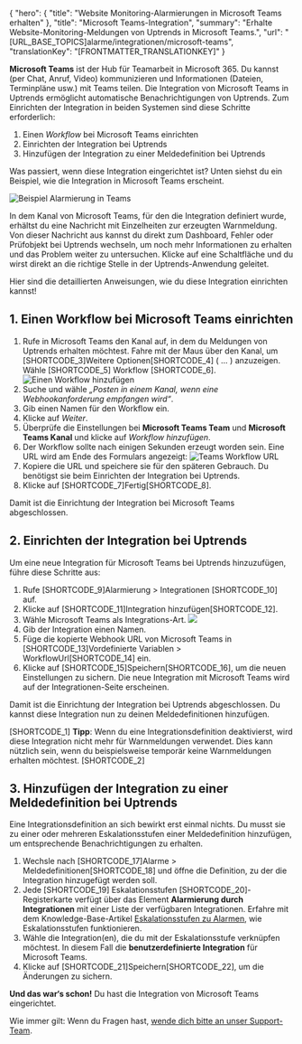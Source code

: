 {
  "hero": {
    "title": "Website Monitoring-Alarmierungen in Microsoft Teams erhalten"
  },
  "title": "Microsoft Teams-Integration",
  "summary": "Erhalte Website-Monitoring-Meldungen von Uptrends in Microsoft Teams.",
  "url": "[URL_BASE_TOPICS]alarme/integrationen/microsoft-teams",
  "translationKey": "[FRONTMATTER_TRANSLATIONKEY]"
}

**Microsoft Teams** ist der Hub für Teamarbeit in Microsoft 365. Du kannst (per Chat, Anruf, Video) kommunizieren und Informationen (Dateien, Terminpläne usw.) mit Teams teilen. Die Integration von Microsoft Teams in Uptrends ermöglicht automatische Benachrichtigungen von Uptrends. Zum Einrichten der Integration in beiden Systemen sind diese Schritte erforderlich:

1.  Einen *Workflow* bei Microsoft Teams einrichten
2.  Einrichten der Integration bei Uptrends
3.  Hinzufügen der Integration zu einer Meldedefinition bei Uptrends

Was passiert, wenn diese Integration eingerichtet ist? Unten siehst du ein Beispiel, wie die Integration in Microsoft Teams erscheint.

![Beispiel Alarmierung in Teams]([LINK_URL_1])

In dem Kanal von Microsoft Teams, für den die Integration definiert wurde, erhältst du eine Nachricht mit Einzelheiten zur erzeugten Warnmeldung. Von dieser Nachricht aus kannst du direkt zum Dashboard, Fehler oder Prüfobjekt bei Uptrends wechseln, um noch mehr Informationen zu erhalten und das Problem weiter zu untersuchen. Klicke auf eine Schaltfläche und du wirst direkt an die richtige Stelle in der Uptrends-Anwendung geleitet.

Hier sind die detaillierten Anweisungen, wie du diese Integration einrichten kannst!

## 1. Einen Workflow bei Microsoft Teams einrichten

1.  Rufe in Microsoft Teams den Kanal auf, in dem du Meldungen von Uptrends erhalten möchtest. Fahre mit der Maus über den Kanal, um [SHORTCODE_3]Weitere Optionen[SHORTCODE_4] ( ... ) anzuzeigen. Wähle [SHORTCODE_5] Workflow [SHORTCODE_6].
![Einen Workflow hinzufügen]([LINK_URL_2])
2.  Suche und wähle *„Posten in einem Kanal, wenn eine Webhookanforderung empfangen wird“*.
3.  Gib einen Namen für den Workflow ein.
4.  Klicke auf *Weiter*.
5. Überprüfe die Einstellungen bei **Microsoft Teams Team** und **Microsoft Teams Kanal** und klicke auf *Workflow hinzufügen*.
5.  Der Workflow sollte nach einigen Sekunden erzeugt worden sein. Eine URL wird am Ende des Formulars angezeigt:
![Teams Workflow URL]([LINK_URL_3])
6.  Kopiere die URL und speichere sie für den späteren Gebrauch. Du benötigst sie beim Einrichten der Integration bei Uptrends.
7.  Klicke auf [SHORTCODE_7]Fertig[SHORTCODE_8].

Damit ist die Einrichtung der Integration bei Microsoft Teams abgeschlossen.

## 2. Einrichten der Integration bei Uptrends

Um eine neue Integration für Microsoft Teams bei Uptrends hinzuzufügen, führe diese Schritte aus:

1.  Rufe [SHORTCODE_9]Alarmierung > Integrationen [SHORTCODE_10] auf.
2.  Klicke auf [SHORTCODE_11]Integration hinzufügen[SHORTCODE_12].
3.  Wähle Microsoft Teams als Integrations-Art.
![]([LINK_URL_4])
4.  Gib der Integration einen Namen.
5.  Füge die kopierte Webhook URL von Microsoft Teams in [SHORTCODE_13]Vordefinierte Variablen > WorkflowUrl[SHORTCODE_14] ein.
6.  Klicke auf [SHORTCODE_15]Speichern[SHORTCODE_16], um die neuen Einstellungen zu sichern. Die neue Integration mit Microsoft Teams wird auf der Integrationen-Seite erscheinen.

Damit ist die Einrichtung der Integration bei Uptrends abgeschlossen. Du kannst diese Integration nun zu deinen Meldedefinitionen hinzufügen.

[SHORTCODE_1]
**Tipp**: Wenn du eine Integrationsdefinition deaktivierst, wird diese Integration nicht mehr für Warnmeldungen verwendet. Dies kann nützlich sein, wenn du beispielsweise temporär keine Warnmeldungen erhalten möchtest.
[SHORTCODE_2]

## 3. Hinzufügen der Integration zu einer Meldedefinition bei Uptrends

Eine Integrationsdefinition an sich bewirkt erst einmal nichts. Du musst sie zu einer oder mehreren Eskalationsstufen einer Meldedefinition hinzufügen, um entsprechende Benachrichtigungen zu erhalten.

1.  Wechsle nach [SHORTCODE_17]Alarme > Meldedefinitionen[SHORTCODE_18] und öffne die Definition, zu der die Integration hinzugefügt werden soll.
2.  Jede [SHORTCODE_19] Eskalationsstufen [SHORTCODE_20]-Registerkarte verfügt über das Element **Alarmierung durch Integrationen** mit einer Liste der verfügbaren Integrationen. Erfahre mit dem Knowledge-Base-Artikel [Eskalationsstufen zu Alarmen]([LINK_URL_5]), wie Eskalationsstufen funktionieren.
3.  Wähle die Integration(en), die du mit der Eskalationsstufe verknüpfen möchtest. In diesem Fall die **benutzerdefinierte Integration** für Microsoft Teams.
4.  Klicke auf [SHORTCODE_21]Speichern[SHORTCODE_22], um die Änderungen zu sichern.

**Und das war‘s schon!** Du hast die Integration von Microsoft Teams eingerichtet.

Wie immer gilt: Wenn du Fragen hast, [wende dich bitte an unser Support-Team]([LINK_URL_6]).
